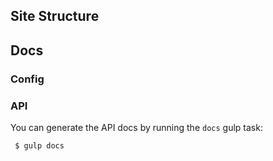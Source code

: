 ## Site Structure
## Docs
### Config
### API
You can generate the API docs by running the `docs` gulp task:
```
 $ gulp docs
``` 
